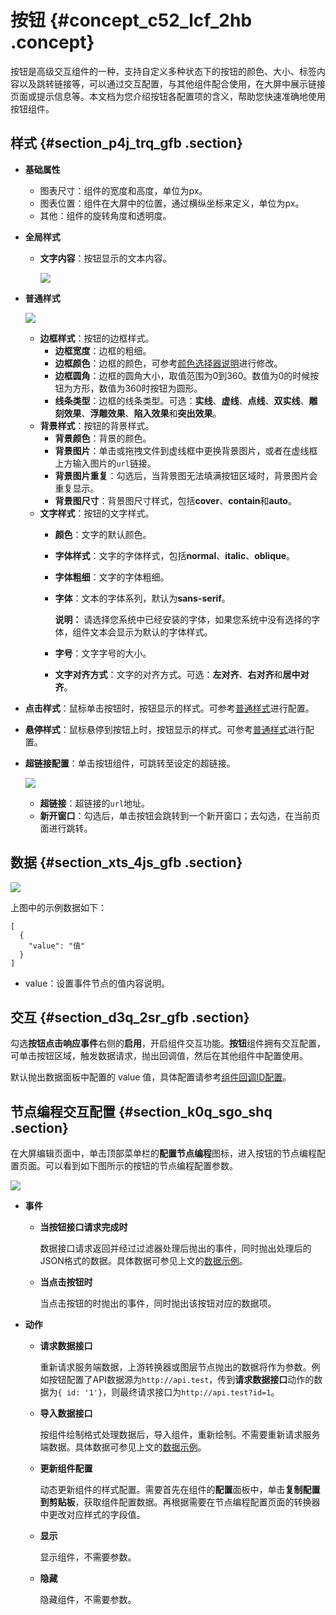 # 按钮 {#concept_c52_lcf_2hb .concept}

按钮是高级交互组件的一种，支持自定义多种状态下的按钮的颜色、大小、标签内容以及跳转链接等，可以通过交互配置，与其他组件配合使用，在大屏中展示链接页面或提示信息等。本文档为您介绍按钮各配置项的含义，帮助您快速准确地使用按钮组件。

## 样式 {#section_p4j_trq_gfb .section}

-   **基础属性** 

    -   图表尺寸：组件的宽度和高度，单位为px。
    -   图表位置：组件在大屏中的位置，通过横纵坐标来定义，单位为px。
    -   其他：组件的旋转角度和透明度。
-   **全局样式** 
    -   **文字内容**：按钮显示的文本内容。

        ![](http://static-aliyun-doc.oss-cn-hangzhou.aliyuncs.com/assets/img/148030/156292585541561_zh-CN.png)

-   **普通样式**

    ![](http://static-aliyun-doc.oss-cn-hangzhou.aliyuncs.com/assets/img/148030/156292585541562_zh-CN.png)

    -   **边框样式**：按钮的边框样式。
        -   **边框宽度**：边框的粗细。
        -   **边框颜色**：边框的颜色，可参考[颜色选择器说明](cn.zh-CN/用户指南/组件指南/配置项说明.md#section_kdw_vj4_t2b)进行修改。
        -   **边框圆角**：边框的圆角大小，取值范围为0到360。数值为0的时候按钮为方形，数值为360时按钮为圆形。
        -   **线条类型**：边框的线条类型。可选：**实线**、**虚线**、**点线**、**双实线**、**雕刻效果**、**浮雕效果**、**陷入效果**和**突出效果**。
    -   **背景样式**：按钮的背景样式。
        -   **背景颜色**：背景的颜色。
        -   **背景图片**：单击或拖拽文件到虚线框中更换背景图片，或者在虚线框上方输入图片的`url`链接。
        -   **背景图片重复**：勾选后，当背景图无法填满按钮区域时，背景图片会重复显示。
        -   **背景图尺寸**：背景图尺寸样式，包括**cover**、**contain**和**auto**。
    -   **文字样式**：按钮的文字样式。
        -   **颜色**：文字的默认颜色。
        -   **字体样式**：文字的字体样式，包括**normal**、**italic**、**oblique**。
        -   **字体粗细**：文字的字体粗细。
        -   **字体**：文本的字体系列，默认为**sans-serif**。

            **说明：** 请选择您系统中已经安装的字体，如果您系统中没有选择的字体，组件文本会显示为默认的字体样式。

        -   **字号**：文字字号的大小。
        -   **文字对齐方式**：文字的对齐方式。可选：**左对齐**、**右对齐**和**居中对齐**。
-   **点击样式**：鼠标单击按钮时，按钮显示的样式。可参考[普通样式](#putong)进行配置。
-   **悬停样式**：鼠标悬停到按钮上时，按钮显示的样式。可参考[普通样式](#putong)进行配置。
-   **超链接配置**：单击按钮组件，可跳转至设定的超链接。

    ![](http://static-aliyun-doc.oss-cn-hangzhou.aliyuncs.com/assets/img/148030/156292585541563_zh-CN.png)

    -   **超链接**：超链接的`url`地址。
    -   **新开窗口**：勾选后，单击按钮会跳转到一个新开窗口；去勾选，在当前页面进行跳转。

## 数据 {#section_xts_4js_gfb .section}

![](http://static-aliyun-doc.oss-cn-hangzhou.aliyuncs.com/assets/img/148030/156292585641564_zh-CN.png)

上图中的示例数据如下：

``` {#codeblock_vo2_94t_hem}
[
  {
    "value": "值"
  }
]
```

-   value：设置事件节点的值内容说明。

## 交互 {#section_d3q_2sr_gfb .section}

勾选**按钮点击响应事件**右侧的**启用**，开启组件交互功能。**按钮**组件拥有交互配置，可单击按钮区域，触发数据请求，抛出回调值，然后在其他组件中配置使用。

默认抛出数据面板中配置的 value 值，具体配置请参考[组件回调ID配置](../cn.zh-CN/用户指南/进阶技巧/配置数字翻牌器组件的回调ID.md#)。

## 节点编程交互配置 {#section_k0q_sgo_shq .section}

在大屏编辑页面中，单击顶部菜单栏的**配置节点编程**图标，进入按钮的节点编程配置页面。可以看到如下图所示的按钮的节点编程配置参数。

![](http://static-aliyun-doc.oss-cn-hangzhou.aliyuncs.com/assets/img/148030/156292585651049_zh-CN.jpg)

-   **事件** 
    -   **当按钮接口请求完成时** 

        数据接口请求返回并经过过滤器处理后抛出的事件，同时抛出处理后的JSON格式的数据。具体数据可参见上文的[数据示例](#)。

    -   **当点击按钮时** 

        当点击按钮的时抛出的事件，同时抛出该按钮对应的数据项。

-   **动作** 
    -   **请求数据接口** 

        重新请求服务端数据，上游转换器或图层节点抛出的数据将作为参数。例如按钮配置了API数据源为`http://api.test`，传到**请求数据接口**动作的数据为`{ id: '1'}`，则最终请求接口为`http://api.test?id=1`。

    -   **导入数据接口** 

        按组件绘制格式处理数据后，导入组件，重新绘制。不需要重新请求服务端数据。具体数据可参见上文的[数据示例](#)。

    -   **更新组件配置** 

        动态更新组件的样式配置。需要首先在组件的**配置**面板中，单击**复制配置到剪贴板**，获取组件配置数据。再根据需要在节点编程配置页面的转换器中更改对应样式的字段值。

    -   **显示** 

        显示组件，不需要参数。

    -   **隐藏** 

        隐藏组件，不需要参数。


